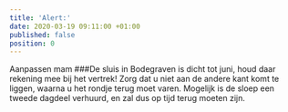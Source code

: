 ```yaml
---
title: 'Alert:'
date: 2020-03-19 09:11:00 +01:00
published: false
position: 0
---
```


Aanpassen mam
###De sluis in Bodegraven is dicht tot juni, houd daar rekening mee bij het vertrek! Zorg dat u niet aan de andere kant komt te liggen, waarna u het rondje terug moet varen. Mogelijk is de sloep een tweede dagdeel verhuurd, en zal dus op tijd terug moeten zijn.